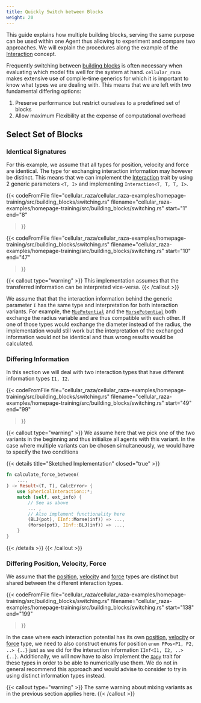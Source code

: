 ```yaml
---
title: Quickly Switch between Blocks
weight: 20
---
```


This guide explains how multiple building blocks, serving the same purpose can be used within one
Agent thus allowing to experiment and compare two approaches.
We will explain the procedures along the example of the
[Interaction](/docs/cellular_raza_concepts/trait.Interaction.html) concept.

Frequently switching between [building blocks](/docs/cellular_raza_building_blocks/) is often
necessary when evaluating which model fits well for the system at hand.
`cellular_raza` makes extensive use of compile-time generics for which it is important to know what
types we are dealing with.
This means that we are left with two fundamental differing options:

1. Preserve performance but restrict ourselves to a predefined set of blocks
2. Allow maximum Flexibility at the expense of computational overhead

## Select Set of Blocks
### Identical Signatures

For this example, we assume that all types for position, velocity and force are identical.
The type for exchanging interaction information may however be distinct.
This means that we can implement the
[Interaction](/docs/cellular_raza_concepts/trait.Interaction.html) trait by using 2 generic
parameters `<T, I>` and implementing `Interaction<T, T, T, I>`.

{{< codeFromFile
    file="cellular_raza/cellular_raza-examples/homepage-training/src/building_blocks/switching.rs"
    filename="cellular_raza-examples/homepage-training/src/building_blocks/switching.rs"
    start="1"
    end="8"
>}}

{{< codeFromFile
    file="cellular_raza/cellular_raza-examples/homepage-training/src/building_blocks/switching.rs"
    filename="cellular_raza-examples/homepage-training/src/building_blocks/switching.rs"
    start="10"
    end="47"
>}}

{{< callout type="warning" >}}
This implementation assumes that the transferred information can be interpreted vice-versa.
{{< /callout >}}

We assume that that the interaction information behind the generic parameter `I` has the same type
and interpretation for both interaction variants.
For example, the [`MiePotential`](/docs/cellular_raza_building_blocks/struct.MiePotential.html)
and the [`MorsePotential`](/docs/cellular_raza_building_blocks/struct.MorsePotential.html)
both exchange the radius variable and are thus compatible with each other.
If one of those types would exchange the diameter instead of the radius, the implementation would
still work but the interpretation of the exchanged information would not be identical and thus wrong
results would be calculated.

### Differing Information

In this section we will deal with two interaction types that have different information types
`I1, I2`.

{{< codeFromFile
    file="cellular_raza/cellular_raza-examples/homepage-training/src/building_blocks/switching.rs"
    filename="cellular_raza-examples/homepage-training/src/building_blocks/switching.rs"
    start="49"
    end="99"
>}}

{{< callout type="warning" >}}
We assume here that we pick one of the two variants in the beginning and thus initialize all agents
with this variant.
In the case where multiple variants can be chosen simultaneously, we would have to specify the two
conditions

{{< details title="Sketched Implementation" closed="true" >}}

```rust
fn calculate_force_between(
    ...,
) -> Result<(T, T), CalcError> {
    use SphericalInteraction::*;
    match (self, ext_info) {
        // See as above
        ... ,
        // Also implement functionality here
        (BLJ(pot), IInf::Morse(inf)) => ...,
        (Morse(pot), IInf::BLJ(inf)) => ...,
    }
}
```

{{< /details >}}
{{< /callout >}}

### Differing Position, Velocity, Force

We assume that the [position](/internals/concepts/cell/position),
[velocity](/internals/concepts/cell/velocity) and
[force](/internals/concepts/cell/interaction) types are distinct but shared between the different
interaction types.

{{< codeFromFile
    file="cellular_raza/cellular_raza-examples/homepage-training/src/building_blocks/switching.rs"
    filename="cellular_raza-examples/homepage-training/src/building_blocks/switching.rs"
    start="138"
    end="199"
>}}

In the case where each interaction potential has its own
[position](/internals/concepts/cell/position), [velocity](/internals/concepts/cell/velocity) or
[force](/internals/concepts/cell/interaction) type, we need to also construct enums for position
`enum PPos<P1, P2, ..> {..}` just as we did for the interaction information `IInf<I1, I2, ..> {..}`.
Additionally, we will now have to also implement the
[`Xapy`](/docs/cellular_raza_core/backend/chili/trait.Xapy.html) trait for these types in order to
be able to numerically use them.
We do not in general recommend this approach and would advise to consider to try in using distinct
information types instead.

{{< callout type="warning" >}}
The same warning about mixing variants as in the previous section applies here.
{{< /callout >}}

